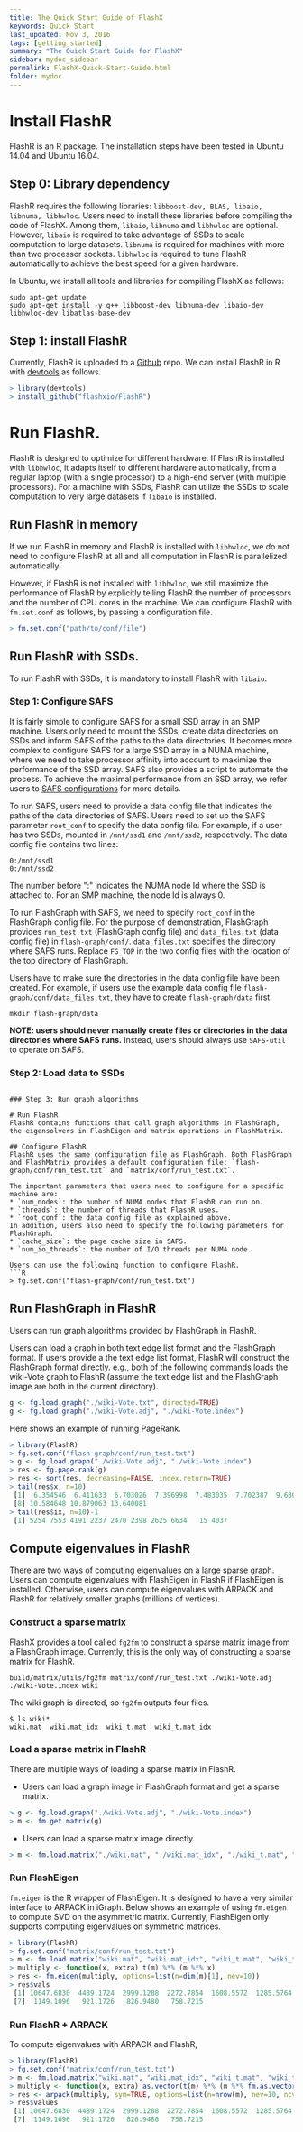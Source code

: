 ```yaml
---
title: The Quick Start Guide of FlashX
keywords: Quick Start
last_updated: Nov 3, 2016
tags: [getting_started]
summary: "The Quick Start Guide for FlashX"
sidebar: mydoc_sidebar
permalink: FlashX-Quick-Start-Guide.html
folder: mydoc
---
```


# Install FlashR

FlashR is an R package. The installation steps have been tested in Ubuntu 14.04
and Ubuntu 16.04.

## Step 0: Library dependency
FlashR requires the following libraries: `libboost-dev, BLAS, libaio, libnuma, libhwloc`.
Users need to install these libraries before compiling the code of FlashX.
Among them, `libaio`, `libnuma` and `libhwloc` are optional. However, `libaio`
is required to take advantage of SSDs to scale computation to large datasets.
`libnuma` is required for machines with more than two processor sockets. `libhwloc`
is required to tune FlashR automatically to achieve the best speed for a given
hardware.

In Ubuntu, we install all tools and libraries for compiling FlashX as follows:
```
sudo apt-get update
sudo apt-get install -y g++ libboost-dev libnuma-dev libaio-dev libhwloc-dev libatlas-base-dev
```

## Step 1: install FlashR
Currently, FlashR is uploaded to a [Github](https://github.com/flashxio/FlashR) repo.
We can install FlashR in R with [devtools](https://cran.r-project.org/web/packages/devtools/index.html)
as follows.

```R
> library(devtools)
> install_github("flashxio/FlashR")
```

# Run FlashR.

FlashR is designed to optimize for different hardware. If FlashR is installed
with `libhwloc`, it adapts itself to different hardware automatically, from
a regular laptop (with a single processor) to a high-end server (with multiple
processors). For a machine with
SSDs, FlashR can utilize the SSDs to scale computation to very large datasets
if `libaio` is installed.

## Run FlashR in memory
If we run FlashR in memory and FlashR is installed with `libhwloc`, we do not
need to configure FlashR at all and all computation in FlashR is parallelized
automatically.

However, if FlashR is not installed with `libhwloc`, we still maximize
the performance of FlashR by explicitly telling FlashR the number of processors
and the number of CPU cores in the machine. We can configure FlashR with
`fm.set.conf` as follows, by passing a configuration file.
```R
> fm.set.conf("path/to/conf/file")
```

## Run FlashR with SSDs.
To run FlashR with SSDs, it is mandatory to install FlashR with `libaio`.

### Step 1: Configure SAFS
It is fairly simple to configure SAFS for a small SSD array in an SMP machine. Users only need to mount the SSDs, create data directories on SSDs and inform SAFS of the paths to the data directories. It becomes more complex to configure SAFS for a large SSD array in a NUMA machine, where we need to take processor affinity into account to maximize the performance of the SSD array. SAFS also provides a script to automate the process. To achieve the maximal performance from an SSD array, we refer users to [SAFS configurations](https://github.com/zheng-da/FlashX/wiki/SAFS-user-manual#configurations) for more details.

To run SAFS, users need to provide a data config file that indicates the paths of the data directories of SAFS. Users need to set up the SAFS parameter `root_conf` to specify the data config file. For example, if a user has two SSDs, mounted in `/mnt/ssd1` and `/mnt/ssd2`, respectively. The data config file contains two lines:
```
0:/mnt/ssd1
0:/mnt/ssd2
```
The number before ":" indicates the NUMA node Id where the SSD is attached to. For an SMP machine, the node Id is always 0.

To run FlashGraph with SAFS, we need to specify `root_conf` in the FlashGraph config file.
For the purpose of demonstration, FlashGraph provides `run_test.txt` (FlashGraph config file) and `data_files.txt` (data config file) in `flash-graph/conf/`. `data_files.txt` specifies the directory where SAFS runs. Replace `FG_TOP` in the two config files with the location of the top directory of FlashGraph.

Users have to make sure the directories in the data config file have been created. For example, if users use the example data config file `flash-graph/conf/data_files.txt`, they have to create `flash-graph/data` first.
```
mkdir flash-graph/data
```

**NOTE: users should never manually create files or directories in the data directories where SAFS runs.** Instead, users should always use `SAFS-util` to operate on SAFS.

### Step 2: Load data to SSDs
```

### Step 3: Run graph algorithms

# Run FlashR
FlashR contains functions that call graph algorithms in FlashGraph, the eigensolvers in FlashEigen and matrix operations in FlashMatrix.

## Configure FlashR
FlashR uses the same configuration file as FlashGraph. Both FlashGraph and FlashMatrix provides a default configuration file: `flash-graph/conf/run_test.txt` and `matrix/conf/run_test.txt`.

The important parameters that users need to configure for a specific machine are:
* `num_nodes`: the number of NUMA nodes that FlashR can run on.
* `threads`: the number of threads that FlashR uses.
* `root_conf`: the data config file as explained above.
In addition, users also need to specify the following parameters for FlashGraph.
* `cache_size`: the page cache size in SAFS.
* `num_io_threads`: the number of I/O threads per NUMA node.

Users can use the following function to configure FlashR.
```R
> fg.set.conf("flash-graph/conf/run_test.txt")
```

## Run FlashGraph in FlashR
Users can run graph algorithms provided by FlashGraph in FlashR.

Users can load a graph in both text edge list format and the FlashGraph format. If users provide a the text edge list format, FlashR will construct the FlashGraph format directly. e.g., both of the following commands loads the wiki-Vote graph to FlashR (assume the text edge list and the FlashGraph image are both in the current directory).
```R
g <- fg.load.graph("./wiki-Vote.txt", directed=TRUE)
g <- fg.load.graph("./wiki-Vote.adj", "./wiki-Vote.index")
```

Here shows an example of running PageRank.
```R
> library(FlashR)
> fg.set.conf("flash-graph/conf/run_test.txt")
> g <- fg.load.graph("./wiki-Vote.adj", "./wiki-Vote.index")
> res <- fg.page.rank(g)
> res <- sort(res, decreasing=FALSE, index.return=TRUE)
> tail(res$x, n=10)
 [1]  6.354546  6.411633  6.703026  7.396998  7.483035  7.702387  9.680690
 [8] 10.584648 10.879063 13.640081
> tail(res$ix, n=10)-1
 [1] 5254 7553 4191 2237 2470 2398 2625 6634   15 4037
```

## Compute eigenvalues in FlashR
There are two ways of computing eigenvalues on a large sparse graph. Users can compute eigenvalues with FlashEigen in FlashR if FlashEigen is installed. Otherwise, users can compute eigenvalues with ARPACK and FlashR for relatively smaller graphs (millions of vertices).

### Construct a sparse matrix
FlashX provides a tool called `fg2fm` to construct a sparse matrix image from a FlashGraph image. Currently, this is the only way of constructing a sparse matrix for FlashR.
```
build/matrix/utils/fg2fm matrix/conf/run_test.txt ./wiki-Vote.adj ./wiki-Vote.index wiki
```
The wiki graph is directed, so `fg2fm` outputs four files.
```
$ ls wiki*
wiki.mat  wiki.mat_idx  wiki_t.mat  wiki_t.mat_idx
```

### Load a sparse matrix in FlashR
There are multiple ways of loading a sparse matrix in FlashR.
* Users can load a graph image in FlashGraph format and get a sparse matrix.
```R
> g <- fg.load.graph("./wiki-Vote.adj", "./wiki-Vote.index")
> m <- fm.get.matrix(g)
```
* Users can load a sparse matrix image directly.
```R
> m <- fm.load.matrix("./wiki.mat", "./wiki.mat_idx", "./wiki_t.mat", "./wiki_t.mat_idx")
```

### Run FlashEigen
`fm.eigen` is the R wrapper of FlashEigen. It is designed to have a very similar interface to ARPACK in iGraph. Below shows an example of using `fm.eigen` to compute SVD on the asymmetric matrix. Currently, FlashEigen only supports computing eigenvalues on symmetric matrices.
```R
> library(FlashR)
> fg.set.conf("matrix/conf/run_test.txt")
> m <- fm.load.matrix("wiki.mat", "wiki.mat_idx", "wiki_t.mat", "wiki_t.mat_idx")
> multiply <- function(x, extra) t(m) %*% (m %*% x)
> res <- fm.eigen(multiply, options=list(n=dim(m)[1], nev=10))
> res$vals
 [1] 10647.6830  4489.1724  2999.1288  2272.7854  1608.5572  1285.5764
 [7]  1149.1096   921.1726   826.9480   758.7215
```

### Run FlashR + ARPACK
To compute eigenvalues with ARPACK and FlashR,
```R
> library(FlashR)
> fg.set.conf("matrix/conf/run_test.txt")
> m <- fm.load.matrix("wiki.mat", "wiki.mat_idx", "wiki_t.mat", "wiki_t.mat_idx")
> multiply <- function(x, extra) as.vector(t(m) %*% (m %*% fm.as.vector(x)))
> res <- arpack(multiply, sym=TRUE, options=list(n=nrow(m), nev=10, ncv=20))
> res$values
 [1] 10647.6830  4489.1724  2999.1288  2272.7854  1608.5572  1285.5764
 [7]  1149.1096   921.1726   826.9480   758.7215
```
